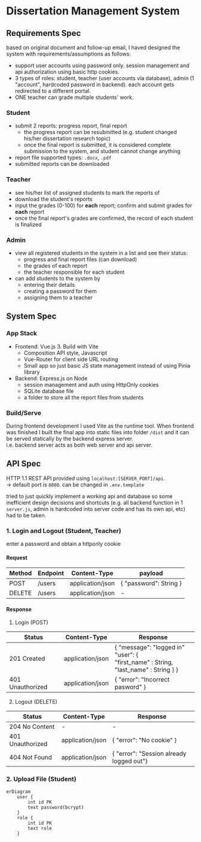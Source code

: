 # Dissertation Management System

## Requirements Spec

based on original document and follow-up email, I haved designed the system with requirements/assumptions as follows:

- support user accounts using password only. session management and api authorization using basic http cookies.
- 3 types of roles: student, teacher (user accounts via database), admin (1 "account", hardcoded password in backend). each account gets redirected to a different portal.
- ONE teacher can grade multiple students' work.

### Student

- submit 2 reports: progress report, final report
  - the progress report can be resubmitted (e.g. student changed his/her dissertation research topic)
  - once the final report is submitted, it is considered complete submission to the system, and student cannot change anything
- report file supported types: `.docx`, `.pdf`
- submitted reports can be downloaded

### Teacher

- see his/her list of assigned students to mark the reports of
- download the student's reports
- input the grades (0-100) for **each** report; confirm and submit grades for **each** report
- once the final report's grades are confirmed, the record of each student is finalized

### Admin

- view all registered students in the system in a list and see their status:
  - progress and final report files (can download)
  - the grades of each report
  - the teacher responsible for each student
- can add students to the system by
  - entering their details
  - creating a password for them
  - assigning them to a teacher

## System Spec

### App Stack

- Frontend: Vue.js 3. Build with Vite
  - Composition API style, Javascript
  - Vue-Router for client side URL routing
  - Small app so just basic JS state management instead of using Pinia library
- Backend: Express.js on Node
  - session management and auth using HttpOnly cookies
  - SQLite database file
  - a folder to store all the report files from students


### Build/Serve

During frontend development I used Vite as the runtime tool. When frontend was finished I built the final app into static files into folder `/dist` and it can be served statically by the backend express server.  
i.e. backend server acts as both web server and api server.

## API Spec

HTTP 1.1 REST API provided using `localhost:[SERVER_PORT]/api`.  
-> default port is `8080`. can be changed in `.env.template`

tried to just quickly implement a working api and database so some inefficient design decisions and shortcuts (e.g. all backend function in 1 `server.js`, admin is hardcoded into server code and has its own api, etc) had to be taken.

### 1. Login and Logout (Student, Teacher)

enter a password and obtain a httponly cookie

#### Request

| Method | Endpoint | Content-Type | payload |
|-|-|-|-|
|POST|/users|application/json|  { "password": String } |
|DELETE|/users| application/json| - |

#### Response

1. Login (POST)

|Status| Content-Type |Response|
|-|-|-|
|201 Created| application/json | { "message": "logged in" <br> "user": { <br> "first_name" : String, <br> "last_name" : String } } | ds
|401 Unauthorized| application/json| { "error": "Incorrect pasword" }|

2. Logout (DELETE)

|Status|Content-Type|Response|
|-|-|-|
|204 No Content|-|-|
|401 Unauthorized|application/json|{ "error": "No cookie" }|
|404 Not Found|application/json|{ "error": "Session already logged out"}|

### 2. Upload File (Student)

```mermaid
erDiagram
    user {
        int id PK
        text password(bcrypt) 
    }
    role {
        int id PK
        text role
    }
    
```